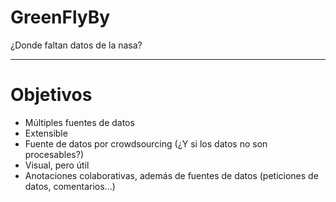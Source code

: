 # GreenFlyBy

¿Donde faltan datos de la nasa?

---

# Objetivos

- Múltiples fuentes de datos
- Extensible
- Fuente de datos por crowdsourcing (¿Y si los datos no son procesables?)
- Visual, pero útil
- Anotaciones colaborativas, además de fuentes de datos
  (peticiones de datos, comentarios...)

